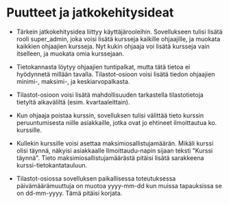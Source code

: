 # Puutteet ja jatkokehitysideat

* Tärkein jatkokehitysidea liittyy käyttäjärooleihin. Sovellukseen tulisi lisätä rooli super_admin, joka voisi lisätä kursseja kaikille ohjaajille, ja muokata kaikkien ohjaajien kursseja. Nyt kukin ohjaaja voi lisätä kursseja vain itselleen, ja muokata omia kurssejaan.

* Tietokannasta löytyy ohjaajien tuntipalkat, mutta tätä tietoa ei hyödynnetä millään tavalla. Tilastot-osioon voisi lisätä tiedon ohjaajien minimi-, maksimi-, ja keskiarvopalkasta.

* Tilastot-osioon voisi lisätä mahdollisuuden tarkastella tilastotietoja tietyltä aikaväliltä (esim. kvartaaleittain).

* Kun ohjaaja poistaa kurssin, sovelluksen tulisi välittää tieto kurssin peruuntumisesta niille asiakkaille, jotka ovat jo ehtineet ilmoittautua ko. kurssille. 

* Kullekin kurssille voisi asettaa maksimiosallistujamäärän. Mikäli kurssi olisi täynnä, näkyisi asiakkaalle Ilmoittaudu-napin sijaan teksti "Kurssi täynnä". Tieto maksimiosallistujamäärästä pitäisi lisätä sarakkeena kurssi-tietokantatauluun.

* Tilastot-osiossa sovelluksen paikallisessa toteutuksessa päivämäärämuuttuja on muotoa yyyy-mm-dd kun muissa tapauksissa se on dd-mm-yyyy. Tämä pitäisi korjata.  